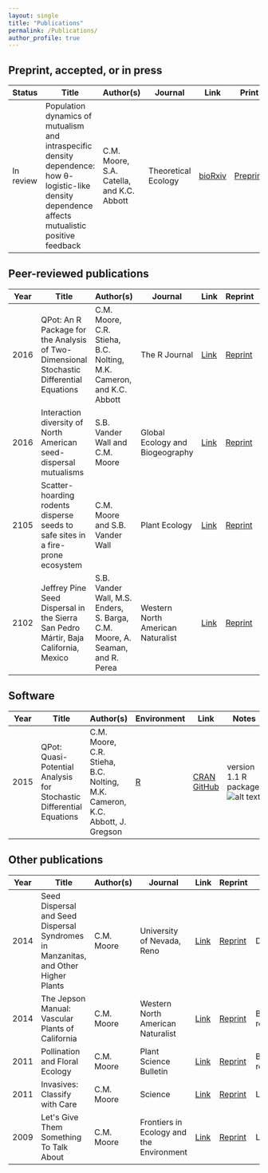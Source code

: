 ```yaml
---
layout: single
title: "Publications"
permalink: /Publications/
author_profile: true
---
```

## Preprint, accepted, or in press

| **Status**  | **Title**  | **Author(s)**  | **Journal**  | **Link**  | **Print**  | **Code**  | **Data**  | **Notes**  |
|-----------|------------|-------------|--------------|-----------|------------|-----------|-----------|------------|
| In review | Population dynamics of mutualism and intraspecific density dependence: how &theta;-logistic-like density dependence affects mutualistic positive feedback |  C.M. Moore, S.A. Catella, and K.C. Abbott | Theoretical Ecology  |  [bioRxiv](http://biorxiv.org/content/early/2017/02/13/108175) | [Preprint](/Publications/preprints/Moore_et_al._IntraDDMut.pdf)  | [Link](https://github.com/dispersing/Mutualism-NonlinearDensityDependence) | | |

## Peer-reviewed publications

| **Year**  | **Title**  | **Author(s)**  | **Journal**  | **Link**  | **Reprint**  | **Code**  | **Data**  |
|-----------|------------|----------------|--------------|--------------|-----------|-----------|-----------|
| 2016  | QPot: An R Package for the Analysis of Two-Dimensional Stochastic Differential Equations   |  C.M. Moore, C.R. Stieha, B.C. Nolting, M.K. Cameron, and K.C. Abbott | The R Journal  |  [Link](https://journal.r-project.org/archive/2016-2/moore-stieha-nolting-etal.pdf) | [Reprint](/Publications/reprints/Moore_et_al._2016.pdf)  | [CRAN](https://cran.r-project.org/package=QPot), [GitHub](https://github.com/bmarkslash7/QPot)  |   |
| 2016  | Interaction diversity of North American seed-dispersal mutualisms   | S.B. Vander Wall and C.M. Moore  | Global Ecology and Biogeography   | [Link](http://onlinelibrary.wiley.com/doi/10.1111/geb.12502/full)   | [Reprint](/Publications/preprints/Vander_Wall_and_Moore_2016.pdf)   |   |   |
| 2105  | Scatter-hoarding rodents disperse seeds to safe sites in a fire-prone ecosystem	| C.M. Moore and S.B. Vander Wall	 | Plant Ecology	 | [Link](http://link.springer.com/article/10.1007/s11258-015-0497-1)  | [Reprint](/Publications/reprints/Moore_and_Vander_Wall_2015.pdf)  | [Link](https://github.com/dispersing/2DKernSim)  |   |
| 2102  | Jeffrey Pine Seed Dispersal in the Sierra San Pedro M&aacute;rtir, Baja California, Mexico	  | S.B. Vander Wall, M.S. Enders, S. Barga, C.M. Moore, A. Seaman, and R. Perea	  | Western North American Naturalist	  | [Link](https://ojs.lib.byu.edu/spc/index.php/wnan/article/view/27233)  | [Reprint](/Publications/reprints/Vander_Wall_et_al._2012.pdf)  |   |

## Software

| **Year**  | **Title**  | **Author(s)**  | **Environment**  | **Link**  | **Notes**  |
|-----------|------------|----------------|------------------|-----------|------------|
| 2015 | QPot: Quasi-Potential Analysis for Stochastic Differential Equations	 | C.M. Moore, C.R. Stieha, B.C. Nolting, M.K. Cameron, K.C. Abbott, J. Gregson | [R](https://www.r-project.org/) | [CRAN](https://cran.r-project.org/web/packages/QPot/index.html) [GitHub](https://github.com/bmarkslash7/QPot) | version 1.1 R package: ![alt text](https://cranlogs.r-pkg.org/badges/grand-total/QPot "Badge") |


## Other publications

| **Year**  | **Title**  | **Author(s)**  | **Journal**  | **Link**  | **Reprint** | **Notes**  |
|-----------|------------|----------------|--------------|--------------|----------|-----------|
| 2014 | Seed Dispersal and Seed Dispersal Syndromes in Manzanitas, and Other Higher Plants	 | C.M. Moore	 | University of Nevada, Reno	 | [Link](http://gradworks.umi.com/36/26/3626102.html) | [Reprint](/Publications/reprints/Moore_2014_Dissertation.pdf) | Dissertation |
| 2014 | The Jepson Manual: Vascular Plants of California	 | C.M. Moore	 | Western North American Naturalist	 | [Link](https://journals.lib.byu.edu/spc/index.php/wnan/article/view/31707) | [Reprint](/Publications/reprints/Moore_2014.pdf) | Book review |
| 2011 | Pollination and Floral Ecology	 | C.M. Moore	 | Plant Science Bulletin	 | [Link](http://www.botany.org/PlantScienceBulletin/PSB-2011-57-4.pdf) | [Reprint](/Publications/reprints/Moore_2011_PSB.pdf) | Book review |
| 2011 | Invasives: Classify with Care	 | C.M. Moore	 | Science	 | [Link](http://www.sciencemag.org/content/333/6045/936.2) | [Reprint](/Publications/reprints/Moore_2011.pdf) | Letter |
| 2009 | Let's Give Them Something To Talk About	| C.M. Moore	 | Frontiers in Ecology and the Environment	 | [Link](http://www.esajournals.org/doi/abs/10.1890/1540-9295-7.9.501) | [Reprint](/Publications/reprints/Moore_and_Forister_2009.pdf) | Letter |
